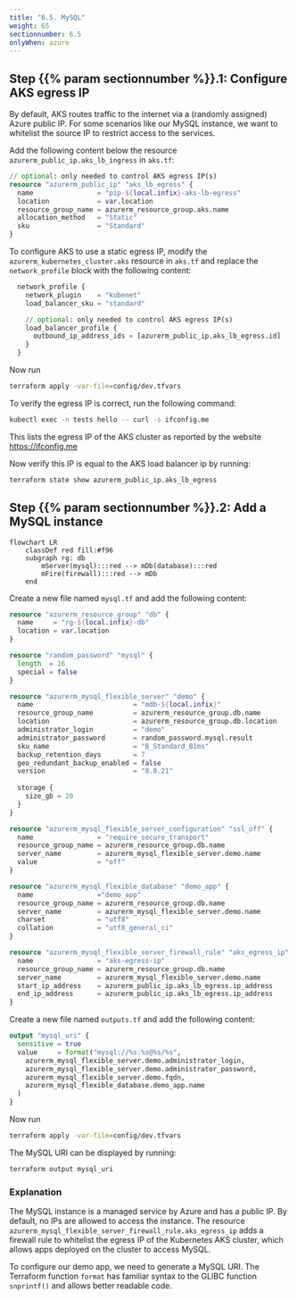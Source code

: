 ```yaml
---
title: "6.5. MySQL"
weight: 65
sectionnumber: 6.5
onlyWhen: azure
---
```


## Step {{% param sectionnumber %}}.1: Configure AKS egress IP

By default, AKS routes traffic to the internet via a (randomly assigned) Azure public IP. For some scenarios like
our MySQL instance, we want to whitelist the source IP to restrict access to the services.

Add the following content below the resource `azurerm_public_ip.aks_lb_ingress` in `aks.tf`:
```terraform
// optional: only needed to control AKS egress IP(s)
resource "azurerm_public_ip" "aks_lb_egress" {
  name                = "pip-${local.infix}-aks-lb-egress"
  location            = var.location
  resource_group_name = azurerm_resource_group.aks.name
  allocation_method   = "Static"
  sku                 = "Standard"
}
```

To configure AKS to use a static egress IP, modify the `azurerm_kubernetes_cluster.aks` resource in `aks.tf`
and replace the `network_profile` block with the following content:

```terraform
  network_profile {
    network_plugin    = "kubenet"
    load_balancer_sku = "standard"

    // optional: only needed to control AKS egress IP(s)
    load_balancer_profile {
      outbound_ip_address_ids = [azurerm_public_ip.aks_lb_egress.id]
    }
  }
```

Now run
```bash
terraform apply -var-file=config/dev.tfvars
```

To verify the egress IP is correct, run the following command:
```bash
kubectl exec -n tests hello -- curl -s ifconfig.me
```

This lists the egress IP of the AKS cluster as reported by the website https://ifconfig.me

Now verify this IP is equal to the AKS load balancer ip by running:
```bash
terraform state show azurerm_public_ip.aks_lb_egress
```


## Step {{% param sectionnumber %}}.2: Add a MySQL instance

```mermaid
flowchart LR
    classDef red fill:#f96
    subgraph rg: db
        mServer(mysql):::red --> mDb(database):::red 
        mFire(firewall):::red --> mDb
    end
```

Create a new file named `mysql.tf` and add the following content:
```terraform
resource "azurerm_resource_group" "db" {
  name     = "rg-${local.infix}-db"
  location = var.location
}

resource "random_password" "mysql" {
  length  = 16
  special = false
}

resource "azurerm_mysql_flexible_server" "demo" {
  name                         = "mdb-${local.infix}"
  resource_group_name          = azurerm_resource_group.db.name
  location                     = azurerm_resource_group.db.location
  administrator_login          = "demo"
  administrator_password       = random_password.mysql.result
  sku_name                     = "B_Standard_B1ms"
  backup_retention_days        = 7
  geo_redundant_backup_enabled = false
  version                      = "8.0.21"
  
  storage {
    size_gb = 20
  }
}

resource "azurerm_mysql_flexible_server_configuration" "ssl_off" {
  name                = "require_secure_transport"
  resource_group_name = azurerm_resource_group.db.name
  server_name         = azurerm_mysql_flexible_server.demo.name
  value               = "off"
}

resource "azurerm_mysql_flexible_database" "demo_app" {
  name                ="demo_app"
  resource_group_name = azurerm_resource_group.db.name
  server_name         = azurerm_mysql_flexible_server.demo.name
  charset             = "utf8"
  collation           = "utf8_general_ci"
}

resource "azurerm_mysql_flexible_server_firewall_rule" "aks_egress_ip" {
  name                = "aks-egress-ip"
  resource_group_name = azurerm_resource_group.db.name
  server_name         = azurerm_mysql_flexible_server.demo.name
  start_ip_address    = azurerm_public_ip.aks_lb_egress.ip_address
  end_ip_address      = azurerm_public_ip.aks_lb_egress.ip_address
}
```

Create a new file named `outputs.tf` and add the following content:

```terraform
output "mysql_uri" {
  sensitive = true
  value     = format("mysql://%s:%s@%s/%s",
    azurerm_mysql_flexible_server.demo.administrator_login,
    azurerm_mysql_flexible_server.demo.administrator_password,
    azurerm_mysql_flexible_server.demo.fqdn,
    azurerm_mysql_flexible_database.demo_app.name
  )
}
```

Now run
```bash
terraform apply -var-file=config/dev.tfvars
```

The MySQL URI can be displayed by running:
```bash
terraform output mysql_uri
```


### Explanation

The MySQL instance is a managed service by Azure and has a public IP. By default, no IPs are allowed to access
the instance. The resource `azurerm_mysql_flexible_server_firewall_rule.aks_egress_ip` adds a firewall rule to whitelist the egress IP
of the Kubernetes AKS cluster, which allows apps deployed on the cluster to access MySQL.

To configure our demo app, we need to generate a MySQL URI. The Terraform function `format` has familiar syntax to
the GLIBC function `snprintf()` and allows better readable code.
